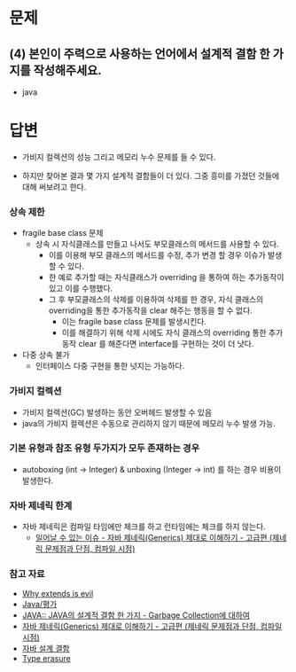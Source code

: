 # 문제

## (4) 본인이 주력으로 사용하는 언어에서 설계적 결함 한 가지를 작성해주세요.
  - java

# 답변

- 가비지 컬렉션의 성능 그리고 메모리 누수 문제를 들 수 있다.

- 하지만 찾아본 결과 몇 가지 설계적 결함들이 더 있다. 그중 흥미를 가졌던 것들에 대해 써보려고 한다.

### 상속 제한
   - fragile base class 문제
     - 상속 시 자식클래스를 만들고 나서도 부모클래스의 메서드를 사용할 수 있다.
       - 이를 이용해 부모 클래스의 메서드를 수정, 추가 변경 할 경우 이슈가 발생할 수 있다.
       - 한 예로 추가할 때는 자식클래스가 overriding 을 통하여 하는 추가동작이 있고 이를 수행했다.
       - 그 후 부모클래스의 삭제를 이용하여 삭제를 한 경우, 자식 클래스의 overriding을 통한 추가동작을 clear 해주는 행동을 할 수 없다.
         - 이는 fragile base class 문제를 발생시킨다.
         - 이를 해결하기 위해 삭제 시에도 자식 클래스의 overriding 통한 추가 동작 clear 를 해준다면 interface를 구현하는 것이 더 낫다.
   - 다중 상속 불가
     - 인터페이스 다중 구현을 통한 넛지는 가능하다.

### 가비지 컬렉션
   - 가비지 컬렉션(GC) 발생하는 동안 오버헤드 발생할 수 있음
   - java의 가비지 컬렉션은 수동으로 관리하지 않기 때문에 메모리 누수 발생 가능.

### 기본 유형과 참조 유형 두가지가 모두 존재하는 경우
   - autoboxing (int -> Integer) & unboxing (Integer -> int) 를 하는 경우 비용이 발생한다.

### 자바 제네릭 한계
   - 자바 제네릭은 컴파일 타임에만 체크를 하고 런타임에는 체크를 하지 않는다.
     - [일어날 수 있는 이슈 - 자바 제네릭(Generics) 제대로 이해하기 - 고급편 (제네릭 문제점과 단점, 컴파일 시점)](https://m.blog.naver.com/PostView.naver?isHttpsRedirect=true&blogId=gngh0101&logNo=221254536442)
  

### 참고 자료

- [Why extends is evil](https://www.infoworld.com/article/2073649/why-extends-is-evil.html)
- [Java/평가](https://namu.wiki/w/Java/%ED%8F%89%EA%B0%80#s-3.1)
- [JAVA:: JAVA의 설계적 결함 한 가지 - Garbage Collection에 대하여](https://velog.io/@ecvheo1/Java%EC%9D%98-%EC%84%A4%EA%B3%84%EC%A0%81-%EA%B2%B0%ED%95%A8-%ED%95%9C-%EA%B0%80%EC%A7%80-Garbage-Collection%EC%97%90-%EB%8C%80%ED%95%98%EC%97%AC)
- [자바 제네릭(Generics) 제대로 이해하기 - 고급편 (제네릭 문제점과 단점, 컴파일 시점)](https://m.blog.naver.com/PostView.naver?isHttpsRedirect=true&blogId=gngh0101&logNo=221254536442)
- [자바 설계 결함](https://velog.io/@xogml951/%EC%9E%90%EB%B0%94-%EC%84%A4%EA%B3%84-%EA%B2%B0%ED%95%A8)
- [Type erasure](https://wisdom-and-record.tistory.com/134)